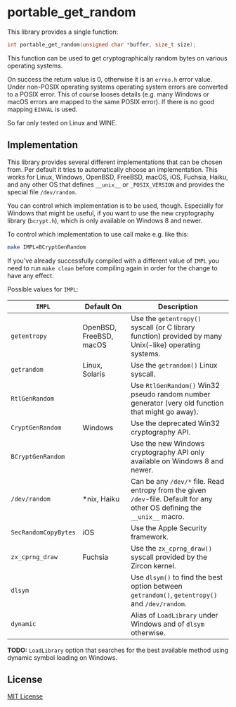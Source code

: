 portable_get_random
===================

This library provides a single function:

```C
int portable_get_random(unsigned char *buffer, size_t size);
```

This function can be used to get cryptographically random bytes on various
operating systems.

On success the return value is 0, otherwise it is an `errno.h` error value.
Under non-POSIX operating systems operating system errors are converted to a
POSIX error. This of course looses details (e.g. many Windows or macOS errors
are mapped to the same POSIX error). If there is no good mapping `EINVAL` is
used.

So far only tested on Linux and WINE.

Implementation
--------------

This library provides several different implementations that can be chosen from.
Per default it tries to automatically choose an implementation. This works for
Linux, Windows, OpenBSD, FreeBSD, macOS, iOS, Fuchsia, Haiku, and any other OS
that defines `__unix__` or `_POSIX_VERSION` and provides the special file
`/dev/random`.

You can control which implementation is to be used, though. Especially for Windows
that might be useful, if you want to use the new cryptography library (`bcrypt.h`),
which is only available on Windows 8 and newer.

To control which implementation to use call make e.g. like this:

```bash
make IMPL=BCryptGenRandom
```

If you've already successfully compiled with a different value of `IMPL` you need
to run `make clean` before compiling again in order for the change to have any
effect.

Possible values for `IMPL`:

| `IMPL`               | Default On              | Description |
| -------------------- | ----------------------- | ----------- |
| `getentropy`         | OpenBSD, FreeBSD, macOS | Use the `getentropy()` syscall (or C library function) provided by many Unix(-like) operating systems. |
| `getrandom`          | Linux, Solaris          | Use the `getrandom()` Linux syscall. |
| `RtlGenRandom`       |                         | Use `RtlGenRandom()` Win32 pseudo random number generator (very old function that might go away). |
| `CryptGenRandom`     | Windows                 | Use the deprecated Win32 cryptography API. |
| `BCryptGenRandom`    |                         | Use the new Windows cryptography API only available on Windows 8 and newer. |
| `/dev/random`        | *nix, Haiku             | Can be any `/dev/*` file. Read entropy from the given `/dev`-file. Default for any other OS defining the `__unix__` macro. |
| `SecRandomCopyBytes` | iOS                     | Use the Apple Security framework. |
| `zx_cprng_draw`      | Fuchsia                 | Use the `zx_cprng_draw()` syscall provided by the Zircon kernel. |
| `dlsym`              |                         | Use `dlsym()` to find the best option between `getrandom()`, `getentropy()` and `/dev/random`. |
| `dynamic`            |                         | Alias of `LoadLibrary` under Windows and of `dlsym` otherwise. |

**TODO:** `LoadLibrary` option that searches for the best available method using dynamic symbol loading on Windows.

License
-------

[MIT License](#LICENSE.txt)
